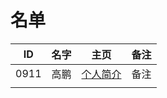 
# 名单

|  ID    |  名字    |  主页    | 备注     |
| ---- | ---- | ---- | ---- |
| 0911 | 高鹏 |  [个人简介](github.com/alarm919/Learn-Database-Basics/edit/master/markdown/9011.md) |   备注   |
|      |      |      |      |

